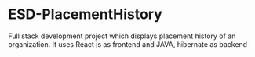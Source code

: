 # ESD-PlacementHistory
Full stack development project which displays placement history of an organization. It uses React js as frontend and JAVA, hibernate as backend

